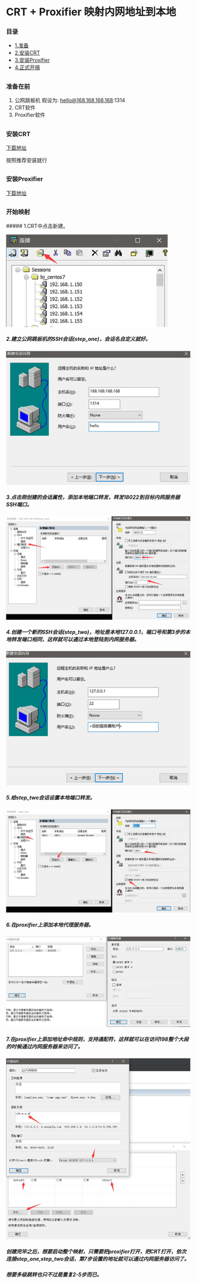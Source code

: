 # CRT + Proxifier 映射内网地址到本地

### 目录
* [1.准备](#prepare)
* [2.安装CRT](#install_crt)
* [3.安装Proxifier](#install_proxifier)
* [4.正式开搞](#start_mapping)

## 
<h3 id="prepare">准备在前</h3>

1. 公网跳板机 假设为: hello@168.168.168.168:1314
2. CRT软件
3. Proxifier软件

## 
<h3 id="install_crt">安装CRT</h3>

 [下载地址](https://www.vandyke.com/products/securecrt/)

按照推荐安装就行

## 
<h3 id="install_proxifier">安装Proxifier</h3>

 [下载地址](https://www.proxifier.com/)


## 
<h3 id="start_mapping">开始映射</h3>
##### 1.CRT中点击新建。

![点击新建图片](../resource/imges/crt_proxifier01.jpg)

##### 2.建立公网跳板机的SSH会话(step_one)，会话名自定义就好。
![新建SSH连接图片](../resource/imges/crt_proxifier02.jpg)

##### 3.点击刚创建的会话属性，添加本地端口转发，转发18022到目标内网服务器SSH端口。
![新建SSH连接图片](../resource/imges/crt_proxifier03.jpg)

##### 4.创建一个新的SSH会话(step_two)，地址是本地127.0.0.1，端口号和第3步的本地转发端口相同，这样就可以通过本地登陆到内网服务器。
![新建SSH连接图片](../resource/imges/crt_proxifier04.jpg)

##### 5.给step_two会话设置本地端口转发。
![新建SSH连接图片](../resource/imges/crt_proxifier05.jpg)

##### 6.在proxifier上添加本地代理服务器。
![新建SSH连接图片](../resource/imges/crt_proxifier06.jpg)

##### 7.在proxifier上添加地址命中规则，支持通配符，这样就可以在访问198整个大段的时候通过内网服务器来访问了。
![新建SSH连接图片](../resource/imges/crt_proxifier07.jpg)

##### 创建完毕之后，想要启动整个映射，只需要把proxifier打开，把CRT打开，依次连接step_one,step_two会话，第7步设置的地址就可以通过内网服务器访问了。
##### 想要多级跳转也只不过是重复2-5步而已。

